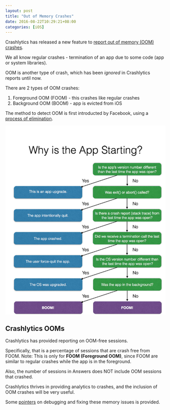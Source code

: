 ```yaml
---
layout: post
title: "Out of Memory Crashes"
date: 2016-08-22T10:29:21+08:00
categories: [iOS]
---
```


Crashlytics has released a new feature to [report out of memory (OOM) crashes](http://crashlytics.com/blog/introducing-oom-reporting).

We all know regular crashes - termination of an app due to some code (app or system libraries).

OOM is another type of crash, which has been _ignored_ in Crashlytics reports until now.

There are 2 types of OOM crashes:

1. Foreground OOM (FOOM) - this crashes like regular crashes
2. Background OOM (BOOM) - app is evicted from iOS

The method to detect OOM is first introducted by Facebook, using a [process of elimination](https://code.facebook.com/posts/1146930688654547/reducing-fooms-in-the-facebook-ios-app/).

![Why is the app starting?](/images/oom-crashes-why-app-is-launching.jpg)

## Crashlytics OOMs

Crashlytics has provided reporting on OOM-free sessions.

Specifically, that is a percentage of sessions that are crash free from FOOM. Note: This is only for **FOOM (Foreground OOM)**, since FOOM are similar to regular crashes while the app is in the foreground.

Also, the number of sessions in Answers does NOT include OOM sessions that crashed.

Crashlytics thrives in providing analytics to crashes, and the inclusion of OOM crashes will be very useful.

Some [pointers](https://docs.fabric.io/apple/crashlytics/OOMs.html) on debugging and fixing these memory issues is provided.
